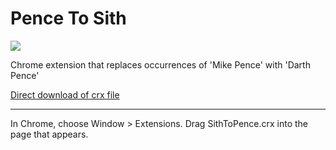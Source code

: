Pence To Sith
=============

![](logo.png)

Chrome extension that replaces occurrences of 'Mike Pence' with 'Darth Pence'

[Direct download of crx file](https://github.com/panicsteve/cloud-to-butt/blob/master/CloudToButt.crx?raw=true)

------------

In Chrome, choose Window > Extensions.  Drag SithToPence.crx into the page that appears.

